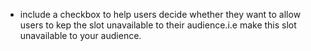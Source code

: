 <!-- - Add a link that points to add team members in the schedule creation	- NOT NECESSARY: REVIEW THIS -->
<!-- - Include team member status pending	 -->
<!-- - Update the empty state design for teams - NOT NECESSARY BECAUSE THE ADMIN USER EXIST	 -->
<!-- - schedule creation: Organization logo will be inherited from the organization settings page	 -->
<!-- - Replace the footer in the emails with the workspace name	 -->
<!-- - check fecth function in canceld appointmknet	 -->
- include a checkbox to help users decide whether they want to allow users to kep the slot unavailable to their audience.i.e make this slot unavailable to your audience.	
<!-- - check fecth function in rescheduled appointmknet	 -->
<!-- - break between sessions: 0 is not working	 -->
<!-- - in My schedules, Include minutes in the time UI. i.,e. 55 minutes	 -->
<!-- - invite team member: include pressenter or spacebar after each email	 -->
<!-- - error: some emails fail to send despite that I have the correct email	 -->
<!-- - booking link seems to change when you edit the schedule. For instance, It changed when I added a new team member	 -->
<!-- - Contacts should be connected to a workspace	 -->
<!-- - when someone creates a workspace, add them as admin in their workspace automatically	this includes (defacult workspace creation during onbaording and and workspace creation from dashboard) -->
<!-- - users should interract with the app based on workspace and workspace right	 -->
<!-- - Don't upload contact image before submisasion	 -->
<!-- - forgot passwrd UI doesn't look good. It's too ui	 -->
<!-- - Take users to their workspace and not landing page after onboarding	 -->
<!-- - When a contact is deleted also delete their booking history. REMOVE ARCHIVING ...	 -->
<!-- - 404 error is shown when a goal is created. This could be because a key result was not adeed. Ideally users may not add a key result when a goal is created	 -->
<!-- - enable users to be able to directly add key results from the goal	 -->
<!-- - Key resuöt: place the status as a tag at the top left corner.	 -->
<!-- - Replace update status with update key results -->